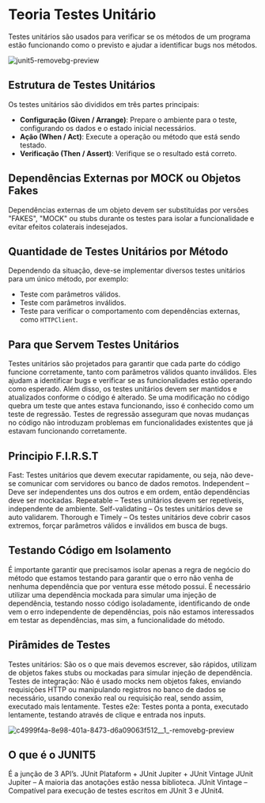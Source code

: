 # Teoria Testes Unitário

Testes unitários são usados para verificar se os métodos de um programa estão funcionando como o previsto e ajudar a identificar bugs nos métodos.

![junit5-removebg-preview](https://github.com/user-attachments/assets/e60d8d59-d8e8-4c2e-9b6a-3399d75e0b90)

## Estrutura de Testes Unitários

Os testes unitários são divididos em três partes principais:

- **Configuração (Given / Arrange)**: Prepare o ambiente para o teste, configurando os dados e o estado inicial necessários.
- **Ação (When / Act)**: Execute a operação ou método que está sendo testado.
- **Verificação (Then / Assert)**: Verifique se o resultado está correto.

## Dependências Externas por MOCK ou Objetos Fakes

Dependências externas de um objeto devem ser substituídas por versões "FAKES", "MOCK" ou stubs durante os testes para isolar a funcionalidade e evitar efeitos colaterais indesejados.

## Quantidade de Testes Unitários por Método

Dependendo da situação, deve-se implementar diversos testes unitários para um único método, por exemplo:
- Teste com parâmetros válidos.
- Teste com parâmetros inválidos.
- Teste para verificar o comportamento com dependências externas, como `HTTPClient`.

## Para que Servem Testes Unitários

Testes unitários são projetados para garantir que cada parte do código funcione corretamente, tanto com parâmetros válidos quanto inválidos. Eles ajudam a identificar bugs e verificar se as funcionalidades estão operando como esperado. Além disso, os testes unitários devem ser mantidos e atualizados conforme o código é alterado. Se uma modificação no código quebra um teste que antes estava funcionando, isso é conhecido como um teste de regressão. Testes de regressão asseguram que novas mudanças no código não introduzam problemas em funcionalidades existentes que já estavam funcionando corretamente.

## Principio F.I.R.S.T
Fast: Testes unitários que devem executar rapidamente, ou seja, não deve-se comunicar com servidores ou banco de dados remotos.
Independent – Deve ser independentes uns dos outros e em ordem, então dependências deve ser mockadas.
Repeatable – Testes unitários devem ser repetíveis, independente de ambiente.
Self-validating – Os testes unitários deve se auto validarem.
Thorough e Timely – Os testes unitários deve cobrir casos extremos, forçar parâmetros válidos e inválidos em busca de bugs.
## Testando Código em Isolamento
É importante garantir que precisamos isolar apenas a regra de negócio do método que estamos testando para garantir que o erro não venha de nenhuma dependência que por ventura esse método possui.
É necessário utilizar uma dependência mockada para simular uma injeção de dependência, testando nosso código isoladamente, identificando de onde vem o erro independente de dependências, pois não estamos interessados em testar as dependências, mas sim, a funcionalidade do método.
## Pirâmides de Testes
Testes unitários: São os o que mais devemos escrever, são rápidos, utilizam de objetos fakes stubs ou mockadas para simular injeção de dependência.
Testes de integração: Não é usado mocks nem objetos fakes, enviando requisições HTTP ou manipulando registros no banco de dados se necessário, usando conexão real ou requisição real, sendo assim, executado mais lentamente.
Testes e2e: Testes ponta a ponta, executado lentamente, testando através de clique e entrada nos inputs.

![c4999f4a-8e98-401a-8473-d6a09063f512__1_-removebg-preview](https://github.com/user-attachments/assets/4d8c277b-e906-4be7-b629-98eea1da852e)

## O que é o JUNIT5
É a junção de 3 API’s.
JUnit Plataform + JUnit Jupiter + JUnit Vintage
JUnit Jupiter – A maioria das anotações estão nessa biblioteca.
JUnit Vintage – Compatível para execução de testes escritos em JUnit 3 e JUnit4.
